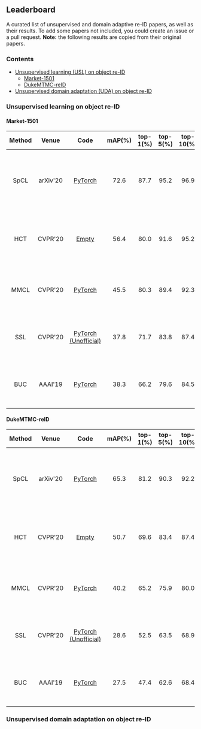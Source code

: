 ## Leaderboard

A curated list of unsupervised and domain adaptive re-ID papers, as well as their results. To add some papers not included, you could create an issue or a pull request. **Note:** the following results are copied from their original papers.

### Contents

+ [Unsupervised learning (USL) on object re-ID](#unsupervised-learning-on-object-re-id)
  + [Market-1501](#market-1501)
  + [DukeMTMC-reID](#dukemtmc-reid)
+ [Unsupervised domain adaptation (UDA) on object re-ID](#unsupervised-domain-adaptation-on-object-re-id)


### Unsupervised learning on object re-ID

#### Market-1501

| Method | Venue | Code | mAP(%) | top-1(%) | top-5(%) | top-10(%) | Reference |
| :-----: | :------: | :----: | :------: | :------: | :-------: | :------: | :------ |
| SpCL | arXiv'20 | [PyTorch](https://github.com/yxgeee/SpCL) | 72.6 | 87.7 | 95.2 | 96.9 | [Self-paced Contrastive Learning with Hybrid Memory for Domain Adaptive Object Re-ID](https://arxiv.org/pdf/2006.02713.pdf) |
| HCT | CVPR'20 | [Empty](https://github.com/zengkaiwei/HCT) | 56.4 | 80.0 | 91.6 | 95.2 | [Hierarchical Clustering with Hard-batch Triplet Loss for Person Re-identification](https://openaccess.thecvf.com/content_CVPR_2020/papers/Zeng_Hierarchical_Clustering_With_Hard-Batch_Triplet_Loss_for_Person_Re-Identification_CVPR_2020_paper.pdf) |
| MMCL | CVPR'20 | [PyTorch](https://github.com/kennethwdk/MLCReID) | 45.5 | 80.3 | 89.4 | 92.3 | [Unsupervised Person Re-Identification via Multi-Label Classification](https://openaccess.thecvf.com/content_CVPR_2020/papers/Wang_Unsupervised_Person_Re-Identification_via_Multi-Label_Classification_CVPR_2020_paper.pdf) |
| SSL | CVPR'20 | [PyTorch (Unofficial)](https://github.com/ryanaleksander/softened-similarity-learning) | 37.8 | 71.7 | 83.8 | 87.4 | [Unsupervised Person Re-identification via Softened Similarity Learning](https://openaccess.thecvf.com/content_CVPR_2020/papers/Lin_Unsupervised_Person_Re-Identification_via_Softened_Similarity_Learning_CVPR_2020_paper.pdf) |
| BUC | AAAI'19 | [PyTorch](https://github.com/vana77/Bottom-up-Clustering-Person-Re-identification) | 38.3 | 66.2 | 79.6 | 84.5 | [A Bottom-up Clustering Approach to Unsupervised Person Re-identification](https://vana77.github.io/vana77.github.io/images/AAAI19.pdf) |

#### DukeMTMC-reID

| Method | Venue | Code | mAP(%) | top-1(%) | top-5(%) | top-10(%) | Reference |
| :-----: | :------: | :----: | :------: | :------: | :-------: | :------: | :------ |
| SpCL | arXiv'20 | [PyTorch](https://github.com/yxgeee/SpCL) | 65.3 | 81.2 | 90.3 | 92.2 | [Self-paced Contrastive Learning with Hybrid Memory for Domain Adaptive Object Re-ID](https://arxiv.org/pdf/2006.02713.pdf) |
| HCT | CVPR'20 | [Empty](https://github.com/zengkaiwei/HCT) | 50.7 | 69.6 | 83.4 | 87.4 | [Hierarchical Clustering with Hard-batch Triplet Loss for Person Re-identification](https://openaccess.thecvf.com/content_CVPR_2020/papers/Zeng_Hierarchical_Clustering_With_Hard-Batch_Triplet_Loss_for_Person_Re-Identification_CVPR_2020_paper.pdf) |
| MMCL | CVPR'20 | [PyTorch](https://github.com/kennethwdk/MLCReID) | 40.2 | 65.2 | 75.9 | 80.0 | [Unsupervised Person Re-Identification via Multi-Label Classification](https://openaccess.thecvf.com/content_CVPR_2020/papers/Wang_Unsupervised_Person_Re-Identification_via_Multi-Label_Classification_CVPR_2020_paper.pdf) |
| SSL | CVPR'20 | [PyTorch (Unofficial)](https://github.com/ryanaleksander/softened-similarity-learning) | 28.6 | 52.5 | 63.5 | 68.9 | [Unsupervised Person Re-identification via Softened Similarity Learning](https://openaccess.thecvf.com/content_CVPR_2020/papers/Lin_Unsupervised_Person_Re-Identification_via_Softened_Similarity_Learning_CVPR_2020_paper.pdf) |
| BUC | AAAI'19 | [PyTorch](https://github.com/vana77/Bottom-up-Clustering-Person-Re-identification) | 27.5 | 47.4 | 62.6 | 68.4 | [A Bottom-up Clustering Approach to Unsupervised Person Re-identification](https://vana77.github.io/vana77.github.io/images/AAAI19.pdf) |


### Unsupervised domain adaptation on object re-ID
